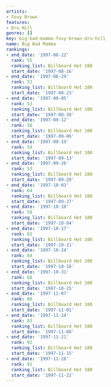 ```yaml
---
artists:
- Foxy Brown
features:
- Dru Hill
genres: []
key: big-bad-mamma-foxy-brown-dru-hill
name: Big Bad Mamma
rankings:
- end_date: '1997-08-22'
  rank: 55
  ranking_list: Billboard Hot 100
  start_date: '1997-08-16'
- end_date: '1997-08-29'
  rank: 53
  ranking_list: Billboard Hot 100
  start_date: '1997-08-23'
- end_date: '1997-09-05'
  rank: 53
  ranking_list: Billboard Hot 100
  start_date: '1997-08-30'
- end_date: '1997-09-12'
  rank: 56
  ranking_list: Billboard Hot 100
  start_date: '1997-09-06'
- end_date: '1997-09-19'
  rank: 54
  ranking_list: Billboard Hot 100
  start_date: '1997-09-13'
- end_date: '1997-09-26'
  rank: 53
  ranking_list: Billboard Hot 100
  start_date: '1997-09-20'
- end_date: '1997-10-03'
  rank: 64
  ranking_list: Billboard Hot 100
  start_date: '1997-09-27'
- end_date: '1997-10-10'
  rank: 58
  ranking_list: Billboard Hot 100
  start_date: '1997-10-04'
- end_date: '1997-10-17'
  rank: 62
  ranking_list: Billboard Hot 100
  start_date: '1997-10-11'
- end_date: '1997-10-24'
  rank: 64
  ranking_list: Billboard Hot 100
  start_date: '1997-10-18'
- end_date: '1997-10-31'
  rank: 68
  ranking_list: Billboard Hot 100
  start_date: '1997-10-25'
- end_date: '1997-11-07'
  rank: 80
  ranking_list: Billboard Hot 100
  start_date: '1997-11-01'
- end_date: '1997-11-14'
  rank: 83
  ranking_list: Billboard Hot 100
  start_date: '1997-11-08'
- end_date: '1997-11-21'
  rank: 92
  ranking_list: Billboard Hot 100
  start_date: '1997-11-15'
- end_date: '1997-11-28'
  rank: 91
  ranking_list: Billboard Hot 100
  start_date: '1997-11-22'
---
```


